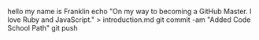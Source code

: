 hello my name is Franklin
echo "On my way to becoming a GitHub Master. I love Ruby and JavaScript." > introduction.md
git commit -am "Added Code School Path"
git push
